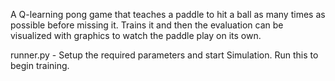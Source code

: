 A Q-learning pong game that teaches a paddle to hit a ball as many times as possible before missing it. Trains it and then the evaluation can be visualized with graphics to watch the paddle play on its own.

runner.py
	- Setup the required parameters and start Simulation. Run this to begin training.
